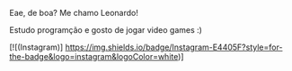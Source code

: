 Eae, de boa?
Me chamo Leonardo!

Estudo programção e gosto de jogar video games :)

[![(Instagram)] https://img.shields.io/badge/Instagram-E4405F?style=for-the-badge&logo=instagram&logoColor=white)]
